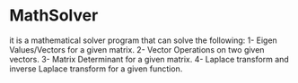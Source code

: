 # MathSolver
it is a mathematical solver program that can solve the following:
1- Eigen Values/Vectors for a given matrix. 
2- Vector Operations on two given vectors. 
3- Matrix Determinant for a given matrix. 
4- Laplace transform and inverse Laplace transform for a given function.
